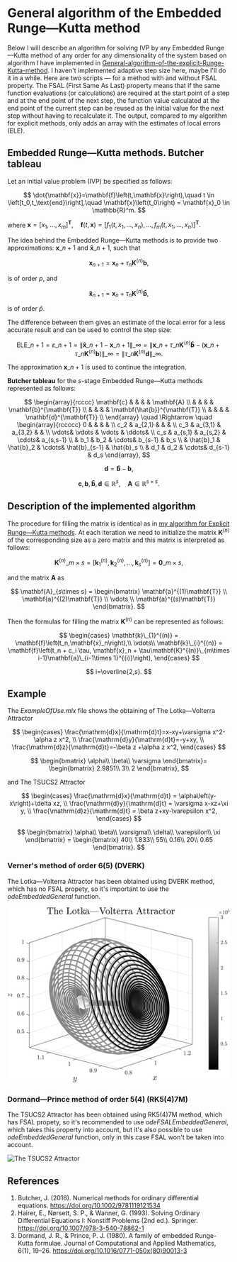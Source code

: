 # General algorithm of the Embedded Runge—Kutta method
Below I will describe an algorithm for solving IVP by any Embedded Runge—Kutta method of any order for any dimensionality of the system based on algorithm I have implemented in [General-algorithm-of-the-explicit-Runge-Kutta-method](https://github.com/whydenyscry/General-algorithm-of-the-explicit-Runge-Kutta-method).
I haven't implemented adaptive step size here, maybe I'll do it in a while. Here are two scripts — for a method with and without FSAL property.  The FSAL (First Same As Last) property means that if the same function evaluations (or calculations) are required at the start point of a step and at the end point of the next step, the function value calculated at the end point of the current step can be reused as the initial value for the next step without having to recalculate it. 
The output, compared to my algorithm for explicit methods, only adds an array with the estimates of local errors (ELE).

## Embedded Runge—Kutta methods. Butcher tableau

Let an initial value problem (IVP) be specified as follows:

$$
\dot{\mathbf{x}}=\mathbf{f}\left(t,\mathbf{x}\right),\quad t \in \left[t_0,t_\text{end}\right],\quad \mathbf{x}\left(t_0\right) = \mathbf{x}_0 \in \mathbb{R}^m.
$$
 
where $\mathbf{x}=\left[x_1,\dots,x_m\right]^\mathbf{T},\quad
	\mathbf{f}\left(t,\mathbf{x}\right)=\left[f_1\left(t,x_1,\dots,x_n\right),\dots,f_m\left(t,x_1,\dots,x_n\right)\right]^\mathbf{T}.$
	
The idea behind the Embedded Runge—Kutta methods is to provide two approximations: $\mathbf{x}\_{n+1}$ and $\mathbf{\hat{x}}\_{n+1}$, such that 

$$
\mathbf{x}_{n+1} = \mathbf{x}_n+\tau_n\mathbf{K}^{(n)}\mathbf{b},
$$

is of order $p$, and

$$
\mathbf{\hat{x}}_{n+1} = \mathbf{x}_n+\tau_n\mathbf{K}^{(n)}\mathbf{\hat{b}},
$$

is of order $\hat{p}$. 

The difference between them gives an estimate of the local error for a less accurate result and can be used to control the step size:

$$
\text{ELE}\_{n+1} = \varepsilon\_{n+1} = \left\lVert\mathbf{\hat{x}}\_{n+1}- \mathbf{x}\_{n+1}\right\rVert\_\infty=\left\lVert \mathbf{x}\_n+\tau\_n\mathbf{K}^{(n)}\mathbf{\hat{b}}-\left(\mathbf{x}\_n+\tau\_n\mathbf{K}^{(n)}\mathbf{b}\right)\right\rVert\_\infty=\left\lVert \tau\_n\mathbf{K}^{(n)}\mathbf{d}\right\rVert\_\infty.
$$


The approximation $\mathbf{x}\_{n+1}$ is used to continue the integration.

**Butcher tableau** for the $s$-stage Embedded Runge—Kutta methods represented as follows:

$$
\begin{array}{rcccc}
		\mathbf{c} & & & & \mathbf{A} \\
		        &       &       &       & \mathbf{b}^{\mathbf{T}} \\
		        &       &       &       & \mathbf{\hat{b}}^{\mathbf{T}} \\
		        &       &       &       & \mathbf{d}^{\mathbf{T}} \\
\end{array}
\quad \Rightarrow \quad
\begin{array}{rccccc}
		0     &       &       &       & \\
		c_2   & a_{2,1}  &       &       & \\
		c_3   & a_{3,1}  & a_{3,2}  &       & \\
		\vdots& \vdots  & \vdots  & \ddots& \\
		c_s   & a_{s,1}  & a_{s,2}  & \cdots& a_{s,s-1} \\
		        & b_1     & b_2     & \cdots& b_{s-1} & b_s \\
		        & \hat{b}_1     & \hat{b}_2     & \cdots& \hat{b}_{s-1} & \hat{b}_s  \\
		        & d_1     & d_2     & \cdots& d_{s-1} & d_s
\end{array},
$$


$$
\mathbf{d} = \mathbf{\hat{b}} - \mathbf{b},
$$

$$
\mathbf{c},\mathbf{b},\mathbf{\hat{b}}, \mathbf{d}\in \mathbb{R}^s,\quad \mathbf{A} \in \mathbb{R}^{s\times s}.
$$

## Description of the implemented algorithm
The procedure for filling the matrix is identical as in [my algorithm for Explicit Runge—Kutta methods](https://github.com/whydenyscry/General-algorithm-of-the-explicit-Runge-Kutta-method). At each iteration we need to initialize the matrix $\mathbf{K}^{(n)}$ of the corresponding size as a zero matrix and this matrix is interpreted as follows:

$$
	\mathbf{K}^{(n)}\_{m\times s}=\left[\mathbf{k}_1^{(n)},\mathbf{k}_2^{(n)},\ldots,\mathbf{k}_s^{(n)}\right]=\mathbf{0}\_{m\times s},
$$

and the matrix $\mathbf{A}$ as

$$
\mathbf{A}_{s\times s} = 
	\begin{bmatrix}
		\mathbf{a}^{(1)\mathbf{T}}
		\\
		\mathbf{a}^{(2)\mathbf{T}}
		\\
		\vdots 
		\\
		\mathbf{a}^{(s)\mathbf{T}}
	\end{bmatrix}.
$$

Then the formulas for filling the matrix $\mathbf{K}^{(n)}$ can be represented as follows:

$$
\begin{cases}
		\mathbf{k}\_{1}^{(n)} = \mathbf{f}\left(t_n,\mathbf{x}_n\right),\\
		\vdots\\
		\mathbf{k}\_{i}^{(n)} = \mathbf{f}\left(t_n + c_i \tau, \mathbf{x}_n + \tau\mathbf{K}^{(n)}\_{m\times i-1}\mathbf{a}\_{i-1\times 1}^{(i)}\right),
	\end{cases}
$$

$$
	i=\overline{2,s}.
$$
## Example
The _ExampleOfUse.mlx_ file shows the obtaining of The Lotka—Volterra Attractor

$$ 
\begin{cases}
			\frac{\mathrm{d}x}{\mathrm{d}t}=x-xy+\varsigma x^2-\alpha z x^2, \\
			\frac{\mathrm{d}y}{\mathrm{d}t}=-y+xy, \\
			\frac{\mathrm{d}z}{\mathrm{d}t}=-\beta z +\alpha z x^2,
\end{cases}
$$
 
$$
\begin{bmatrix}
			\alpha\\
			\beta\\
			\varsigma
\end{bmatrix}=
		\begin{bmatrix}
			2.9851\\
			3\\
			2
\end{bmatrix},
$$

and The TSUCS2 Attractor

$$ 
\begin{cases}
			\frac{\mathrm{d}x}{\mathrm{d}t} = \alpha\left(y-x\right)+\delta xz, \\
			\frac{\mathrm{d}y}{\mathrm{d}t} = \varsigma x-xz+\xi y, \\
			\frac{\mathrm{d}z}{\mathrm{d}t} = \beta z+xy-\varepsilon x^2,
		\end{cases}
$$

$$ 
\begin{bmatrix}
			\alpha\\
			\beta\\
			\varsigma\\
			\delta\\
			\varepsilon\\
			\xi
		\end{bmatrix} = 
		\begin{bmatrix}
			40\\
			1.833\\
			55\\
			0.16\\
			20\\
			0.65
		\end{bmatrix}.
$$

### Verner's method of order 6(5) (DVERK)
The Lotka—Volterra Attractor has been obtained using DVERK method, which has no FSAL propety, so it's important to use the _odeEmbeddedGeneral_ function.

![The Lotka—Volterra Attractor](https://github.com/whydenyscry/General-algorithm-of-the-embedded-Runge-Kutta-method/blob/main/images/The_Lotka_Volterra_Attractor.png)

### Dormand—Prince method of order 5(4) (RK5(4)7M)
The TSUCS2 Attractor has been obtained using RK5(4)7M method, which has FSAL propety, so it's recommended to use _odeFSALEmbeddedGeneral_, which takes this property into account, but it's also possible to use _odeEmbeddedGeneral_ function, only in this case FSAL won't be taken into account.

![The TSUCS2 Attractor](https://github.com/whydenyscry/General-algorithm-of-the-embedded-Runge-Kutta-method/blob/main/images/The_TSUCS2_Attractor.png)



## References
1. Butcher, J. (2016). Numerical methods for ordinary differential equations. https://doi.org/10.1002/9781119121534
2. Hairer, E., Nørsett, S. P., & Wanner, G. (1993). Solving Ordinary Differential Equations I: Nonstiff Problems (2nd ed.). Springer. https://doi.org/10.1007/978-3-540-78862-1
3. Dormand, J. R., & Prince, P. J. (1980). A family of embedded Runge-Kutta formulae. Journal of Computational and Applied Mathematics, 6(1), 19–26. https://doi.org/10.1016/0771-050x(80)90013-3